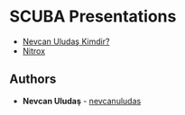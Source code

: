 # SCUBA Presentations

* [Nevcan Uludaş Kimdir?](https://nevcanuludas.github.io/scuba-nevcan/)
* [Nitrox](https://nevcanuludas.github.io/scuba-nitrox/)

## Authors

* **Nevcan Uludaş** - [nevcanuludas](https://github.com/nevcanuludas)
